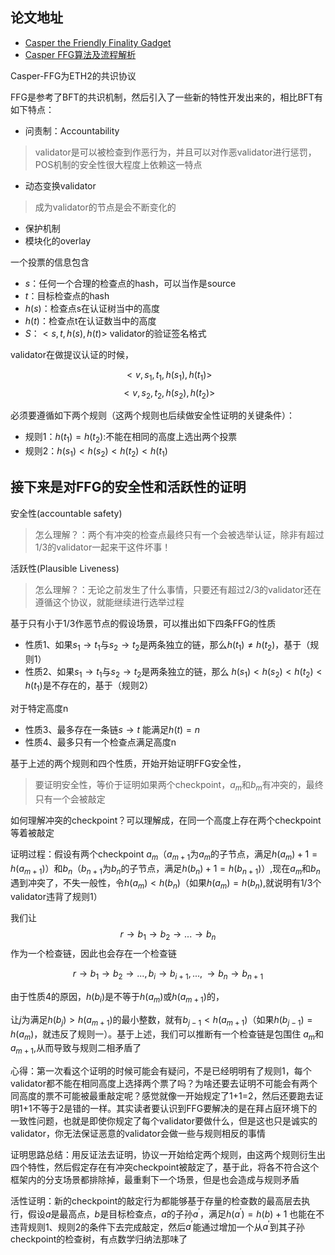 ## 论文地址

- [Casper the Friendly Finality Gadget](https://arxiv.org/pdf/1710.09437.pdf)
- [Casper FFG算法及流程解析](https://www.21ic.com/article/788310.html)

Casper-FFG为ETH2的共识协议

FFG是参考了BFT的共识机制，然后引入了一些新的特性开发出来的，相比BFT有如下特点：

- 问责制：Accountability
> validator是可以被检查到作恶行为，并且可以对作恶validator进行惩罚，POS机制的安全性很大程度上依赖这一特点

- 动态变换validator
> 成为validator的节点是会不断变化的

- 保护机制
- 模块化的overlay


一个投票的信息包含

- $s$：任何一个合理的检查点的hash，可以当作是source
- $t$：目标检查点的hash
- $h(s)$：检查点s在认证树当中的高度
- $h(t)$：检查点t在认证数当中的高度
- $S$：$<s,t,h(s),h(t)>$ validator的验证签名格式


validator在做提议认证的时候，

$$<v,s_1,t_1,h(s_1),h(t_1)>$$
$$<v,s_2,t_2,h(s_2),h(t_2)>$$

必须要遵循如下两个规则（这两个规则也后续做安全性证明的关键条件）：

- 规则1：$h(t_1)=h(t_2)$:不能在相同的高度上选出两个投票
- 规则2：$h(s_1)<h(s_2)<h(t_2)<h(t_1)$ 


## 接下来是对FFG的安全性和活跃性的证明

安全性(accountable safety)

>怎么理解？：两个有冲突的检查点最终只有一个会被选举认证，除非有超过$1/3$的validator一起来干这件坏事！

活跃性(Plausible Liveness)
>怎么理解？：无论之前发生了什么事情，只要还有超过$2/3$的validator还在遵循这个协议，就能继续进行选举过程

基于只有小于$1/3$作恶节点的假设场景，可以推出如下四条FFG的性质

- 性质1、如果$s_1 \rightarrow t_1$与$s_2 \rightarrow t_2$是两条独立的链，那么$h(t_1) \neq h(t_2)$，基于（规则1）
- 性质2、如果$s_1 \rightarrow t_1$与$s_2 \rightarrow t_2$是两条独立的链，那么 $h(s_1)<h(s_2)<h(t_2)<h(t_1)$是不存在的，基于（规则2）

对于特定高度n

- 性质3、最多存在一条链$s \rightarrow t$ 能满足$h(t)=n$
- 性质4、最多只有一个检查点满足高度n

基于上述的两个规则和四个性质，开始开始证明FFG安全性，

> 要证明安全性，等价于证明如果两个checkpoint，$a_m$和$b_m$有冲突的，最终只有一个会被敲定

如何理解冲突的checkpoint？可以理解成，在同一个高度上存在两个checkpoint等着被敲定

证明过程：假设有两个checkpoint $a_m$（$a_{m+1}$为$a_m$的子节点，满足$h(a_m)+1=h(a_{m+1})$）和$b_n$（$b_{n+1}$为$b_n$的子节点，满足$h(b_n)+1=h(b_{n+1})$）,现在$a_m$和$b_n$遇到冲突了，不失一般性，令$h(a_m) < h(b_n)$（如果$h(a_m)=h(b_n)$,就说明有$1/3$个validator违背了规则1）

我们让
$$r \rightarrow b_1 \rightarrow b_2 \rightarrow ... \rightarrow b_n$$
作为一个检查链，因此也会存在一个检查链

$$r \rightarrow b_1 \rightarrow b_2 \rightarrow ...,b_i \rightarrow b_{i+1},...,\rightarrow b_n \rightarrow b_{n+1}$$

由于性质4的原因，$h(b_i)$是不等于$h(a_m)$或$h(a_{m+1})$的，

让$j$为满足$h(b_j)>h(a_{m+1})$的最小整数，就有$b_{j-1}<h(a_{m+1})$（如果$h(b_{j-1})=h(a_m)$，就违反了规则一）。基于上述，我们可以推断有一个检查链是包围住
$a_m$和$a_{m+1}$,从而导致与规则二相矛盾了

心得：第一次看这个证明的时候可能会有疑问，不是已经明明有了规则1，每个validator都不能在相同高度上选择两个票了吗？为啥还要去证明不可能会有两个同高度的票不可能被最重敲定呢？感觉就像一开始规定了1+1=2，然后还要跑去证明1+1不等于2是错的一样。其实读者要认识到FFG要解决的是在拜占庭环境下的一致性问题，也就是即使你规定了每个validator要做什么，但是这也只是诚实的validator，你无法保证恶意的validator会做一些与规则相反的事情

证明思路总结：用反证法去证明，协议一开始给定两个规则，由这两个规则衍生出四个特性，然后假定存在有冲突checkpoint被敲定了，基于此，将各不符合这个框架内的分支场景都排除掉，最重剩下一个场景，但是也会造成与规则矛盾

活性证明：新的checkpoint的敲定行为都能够基于存量的检查数的最高层去执行，假设$a$是最高点，$b$是目标检查点，$a$的子孙$a^{\prime}$，满足$h(a^{\prime})=h(b)+1$ 也能在不违背规则1、规则2的条件下去完成敲定，然后$a^{\prime}$能通过增加一个从$a^{\prime}$到其子孙checkpoint的检查树，有点数学归纳法那味了